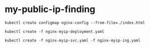 # my-public-ip-finding

```
kubectl create configmap nginx-config --from-file=./index.html

kubectl create -f nginx-myip-deployment.yaml

kubectl create -f nginx-myip-svc.yaml -f nginx-myip-ing.yaml
```
